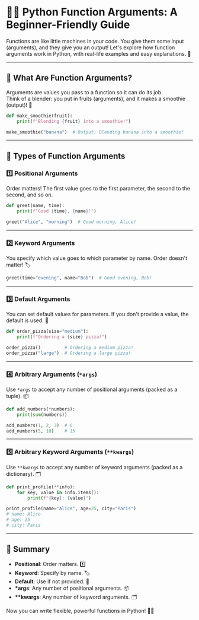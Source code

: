# 🧑‍💻 Python Function Arguments: A Beginner-Friendly Guide

Functions are like little machines in your code. You give them some input (arguments), and they give you an output! Let's explore how function arguments work in Python, with real-life examples and easy explanations. 🚀

---

## 🤔 What Are Function Arguments?

Arguments are values you pass to a function so it can do its job.  
Think of a blender: you put in fruits (arguments), and it makes a smoothie (output)! 🥤

```python
def make_smoothie(fruit):
    print(f"Blending {fruit} into a smoothie!")

make_smoothie("banana")  # Output: Blending banana into a smoothie!
```

---

## 🧩 Types of Function Arguments

### 1️⃣ **Positional Arguments**

Order matters! The first value goes to the first parameter, the second to the second, and so on.

```python
def greet(name, time):
    print(f"Good {time}, {name}!")

greet("Alice", "morning")  # Good morning, Alice!
```

---

### 2️⃣ **Keyword Arguments**

You specify which value goes to which parameter by name. Order doesn't matter! 🏷️

```python
greet(time="evening", name="Bob")  # Good evening, Bob!
```

---

### 3️⃣ **Default Arguments**

You can set default values for parameters. If you don't provide a value, the default is used. 🍕

```python
def order_pizza(size="medium"):
    print(f"Ordering a {size} pizza!")

order_pizza()         # Ordering a medium pizza!
order_pizza("large")  # Ordering a large pizza!
```

---

### 4️⃣ **Arbitrary Arguments (`*args`)**

Use `*args` to accept any number of positional arguments (packed as a tuple). 📦

```python
def add_numbers(*numbers):
    print(sum(numbers))

add_numbers(1, 2, 3)  # 6
add_numbers(5, 10)    # 15
```

---

### 5️⃣ **Arbitrary Keyword Arguments (`**kwargs`)**

Use `**kwargs` to accept any number of keyword arguments (packed as a dictionary). 🗂️

```python
def print_profile(**info):
    for key, value in info.items():
        print(f"{key}: {value}")

print_profile(name="Alice", age=25, city="Paris")
# name: Alice
# age: 25
# city: Paris
```

---

## 📝 Summary

- **Positional**: Order matters. 1️⃣
- **Keyword**: Specify by name. 🏷️
- **Default**: Use if not provided. 🍕
- **\*args**: Any number of positional arguments. 📦
- **\*\*kwargs**: Any number of keyword arguments. 🗂️

Now you can write flexible, powerful functions in Python! 🐍✨